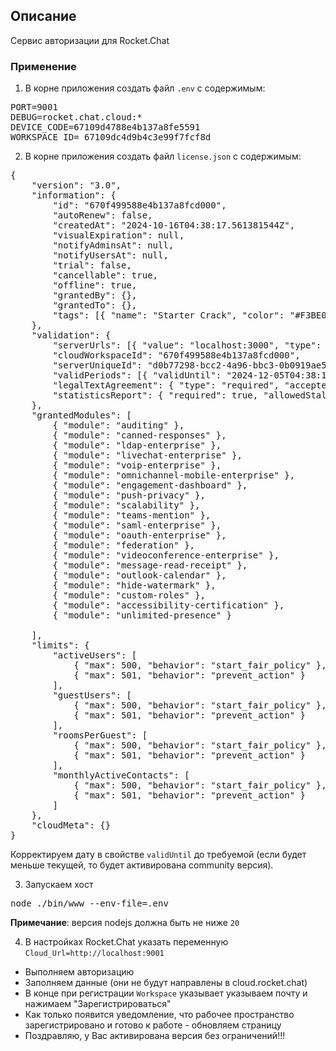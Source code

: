 ## Описание

Сервис авторизации для Rocket.Chat

### Применение

1. В корне приложения создать файл `.env` с содержимым:
<pre>
PORT=9001
DEBUG=rocket.chat.cloud:*
DEVICE_CODE=67109d4788e4b137a8fe5591
WORKSPACE_ID= 67109dc4d9b4c3e99f7fcf8d
</pre>

2. В корне приложения создать файл `license.json` с содержимым:
<pre>
{
	"version": "3.0",
	"information": {
		"id": "670f499588e4b137a8fcd000",
		"autoRenew": false,
		"createdAt": "2024-10-16T04:38:17.561381544Z",
		"visualExpiration": null,
		"notifyAdminsAt": null,
		"notifyUsersAt": null,
		"trial": false,
		"cancellable": true,
		"offline": true,
		"grantedBy": {},
		"grantedTo": {},
		"tags": [{ "name": "Starter Crack", "color": "#F3BE08" }]
	},
	"validation": {
		"serverUrls": [{ "value": "localhost:3000", "type": "url" }],
		"cloudWorkspaceId": "670f499588e4b137a8fcd000",
		"serverUniqueId": "d0b77298-bcc2-4a96-bbc3-0b0919ae5c4f",
		"validPeriods": [{ "validUntil": "2024-12-05T04:38:17.561376177Z", "invalidBehavior": "invalidate_license" }],
		"legalTextAgreement": { "type": "required", "acceptedVia": "cloud" },
		"statisticsReport": { "required": true, "allowedStaleInDays": 2 }
	},
	"grantedModules": [
		{ "module": "auditing" },
		{ "module": "canned-responses" },
		{ "module": "ldap-enterprise" },
		{ "module": "livechat-enterprise" },
		{ "module": "voip-enterprise" },
		{ "module": "omnichannel-mobile-enterprise" },
		{ "module": "engagement-dashboard" },
		{ "module": "push-privacy" },
		{ "module": "scalability" },
		{ "module": "teams-mention" },
		{ "module": "saml-enterprise" },
		{ "module": "oauth-enterprise" },
		{ "module": "federation" },
		{ "module": "videoconference-enterprise" },
		{ "module": "message-read-receipt" },
		{ "module": "outlook-calendar" },
		{ "module": "hide-watermark" },
		{ "module": "custom-roles" },
		{ "module": "accessibility-certification" },
		{ "module": "unlimited-presence" }

	],
	"limits": {
		"activeUsers": [
			{ "max": 500, "behavior": "start_fair_policy" },
			{ "max": 501, "behavior": "prevent_action" }
		],
		"guestUsers": [
			{ "max": 500, "behavior": "start_fair_policy" },
			{ "max": 501, "behavior": "prevent_action" }
		],
		"roomsPerGuest": [
			{ "max": 500, "behavior": "start_fair_policy" },
			{ "max": 501, "behavior": "prevent_action" }
		],
		"monthlyActiveContacts": [
			{ "max": 500, "behavior": "start_fair_policy" },
			{ "max": 501, "behavior": "prevent_action" }
		]
	},
	"cloudMeta": {}
}
</pre>

Корректируем дату в свойстве `validUntil` до требуемой (если будет меньше текущей, то будет активирована community версия).

3. Запускаем хост
<pre>
node ./bin/www --env-file=.env
</pre> 

<b>Примечание</b>: версия nodejs должна быть не ниже `20`

4. В настройках Rocket.Chat указать переменную `Cloud_Url=http://localhost:9001`

* Выполняем авторизацию
* Заполняем данные (они не будут направлены в cloud.rocket.chat)
* В конце при регистрации `Workspace` указывает указываем почту и нажимаем "Зарегистрироваться"
* Как только появится уведомление, что рабочее пространство зарегистрировано и готово к работе - обновляем страницу
* Поздравляю, у Вас активирована версия без ограничений!!!  